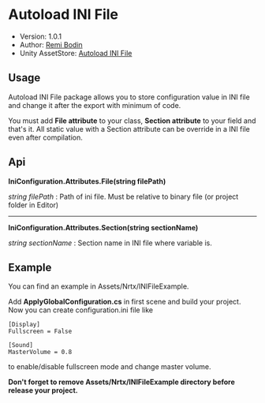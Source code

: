 # Autoload INI File

- Version:  1.0.1
- Author: [Remi Bodin](https://www.remibodin.fr)
- Unity AssetStore: [Autoload INI File](https://assetstore.unity.com/packages/slug/130860)

## Usage

Autoload INI File package allows you to store configuration value in INI file and change it after the export with minimum of code.

You must add **File attribute** to your class, **Section attribute** to your field and that's it.
All static value with a Section attribute can be override in a INI file even after compilation.

## Api

**IniConfiguration.Attributes.File(string filePath)**

*string filePath* : Path of ini file. Must be relative to binary file (or project folder in Editor)

---

**IniConfiguration.Attributes.Section(string sectionName)** 

*string sectionName* : Section name in INI file where variable is.

## Example

You can find an example in Assets/Nrtx/INIFileExample.

Add **ApplyGlobalConfiguration.cs** in first scene and build your project.
Now you can create configuration.ini file like 

	[Display]
	Fullscreen = False

	[Sound]
	MasterVolume = 0.8

to enable/disable fullscreen mode and change master volume.

**Don't forget to remove Assets/Nrtx/INIFileExample directory before release your project.**